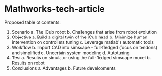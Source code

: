 Mathworks-tech-article
===============

Proposed table of contents:

1. Scenario
    a. The iCub robot
    b. Challenges that arise from robot evolution
2. Objective
    a. Build a digital twin of the iCub head
    b. Minimize human intervention on controllers tuning
    c. Leverage matlab's automatic tools
3. Workflow
    b. Import CAD into simscape - full-fledged (focus on tendons) and simplified
    c. Uncertain system modeling
    d. Autotuning
4. Test
    a. Results on simulator using the full-fledged simscape model
    b. Results on robot
5. Conclusions
    a. Advantages
    b. Future developments


